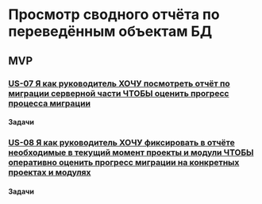 # Просмотр сводного отчёта по переведённым объектам БД

## MVP

### [US-07 Я как руководитель ХОЧУ посмотреть отчёт по миграции серверной части ЧТОБЫ оценить прогресс процесса миграции](../ac/AC.md#us07)

#### Задачи

### [US-08 Я как руководитель ХОЧУ фиксировать в отчёте необходимые в текущий момент проекты и модули ЧТОБЫ оперативно оценить прогресс миграции на конкретных проектах и модулях](../ac/AC.md#us08)

#### Задачи

